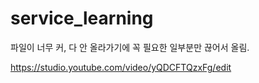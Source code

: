 # service_learning

파일이 너무 커, 다 안 올라가기에 꼭 필요한 일부분만 끊어서 올림.

[https://studio.youtube.com/video/yQDCFTQzxFg/edit
](https://www.youtube.com/watch?v=yQDCFTQzxFg)
